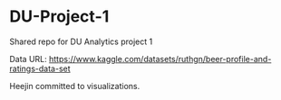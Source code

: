 # DU-Project-1
Shared repo for DU Analytics project 1


Data URL: https://www.kaggle.com/datasets/ruthgn/beer-profile-and-ratings-data-set

Heejin committed to visualizations.

